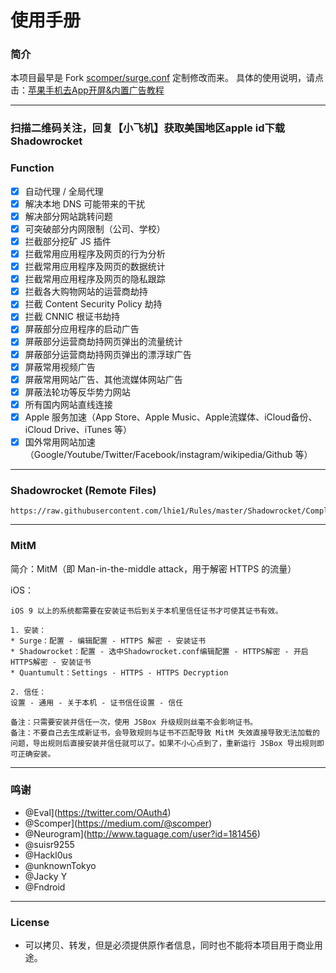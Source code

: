# 使用手册

### 简介

本项目最早是 Fork [scomper/surge.conf](https://gist.github.com/scomper/915b04a974f9e11952babfd0bbb241a8) 定制修改而来。
具体的使用说明，请点击：[苹果手机去App开屏&内置广告教程](https://wwa.lanzous.com/icKkKijhv8d)

---

### 扫描二维码关注，回复【小飞机】获取美国地区apple id下载Shadowrocket




### Function
- [x] 自动代理 / 全局代理
- [x] 解决本地 DNS 可能带来的干扰
- [x] 解决部分网站跳转问题
- [x] 可突破部分内网限制（公司、学校）
- [x] 拦截部分挖矿 JS 插件
- [x] 拦截常用应用程序及网页的行为分析
- [x] 拦截常用应用程序及网页的数据统计
- [x] 拦截常用应用程序及网页的隐私跟踪
- [x] 拦截各大购物网站的运营商劫持
- [x] 拦截 Content Security Policy 劫持
- [x] 拦截 CNNIC 根证书劫持
- [x] 屏蔽部分应用程序的启动广告
- [x] 屏蔽部分运营商劫持网页弹出的流量统计
- [x] 屏蔽部分运营商劫持网页弹出的漂浮球广告
- [x] 屏蔽常用视频广告
- [x] 屏蔽常用网站广告、其他流媒体网站广告
- [x] 屏蔽法轮功等反华势力网站
- [x] 所有国内网站直线连接
- [x] Apple 服务加速（App Store、Apple Music、Apple流媒体、iCloud备份、iCloud Drive、iTunes 等）
- [x] 国外常用网站加速（Google/Youtube/Twitter/Facebook/instagram/wikipedia/Github 等）

---

### Shadowrocket (Remote Files)

````
https://raw.githubusercontent.com/lhie1/Rules/master/Shadowrocket/Complete.conf
````

---

### MitM

简介：MitM（即 Man-in-the-middle attack，用于解密 HTTPS 的流量）

iOS：
````
iOS 9 以上的系统都需要在安装证书后到关于本机里信任证书才可使其证书有效。

1. 安装：
* Surge：配置 - 编辑配置 - HTTPS 解密 - 安装证书
* Shadowrocket：配置 - 选中Shadowrocket.conf编辑配置 - HTTPS解密 - 开启HTTPS解密 - 安装证书
* Quantumult：Settings - HTTPS - HTTPS Decryption

2. 信任：
设置 - 通用 - 关于本机 - 证书信任设置 - 信任

备注：只需要安装并信任一次，使用 JSBox 升级规则丝毫不会影响证书。
备注：不要自己去生成新证书，会导致规则与证书不匹配导致 MitM 失效直接导致无法加载的问题，导出规则后直接安装并信任就可以了。如果不小心点到了，重新运行 JSBox 导出规则即可正确安装。
````

---

### 鸣谢
* @Eval](https://twitter.com/OAuth4)
* @Scomper](https://medium.com/@scomper)
* @Neurogram](http://www.taguage.com/user?id=181456)
* @suisr9255
* @Hackl0us
* @unknownTokyo
* @Jacky Y
* @Fndroid

---

### License
* 可以拷贝、转发，但是必须提供原作者信息，同时也不能将本项目用于商业用途。

